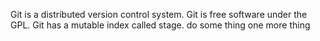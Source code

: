 Git is a distributed version control system.
Git is free software under the GPL.
Git has a mutable index called stage.
do some thing
one more thing